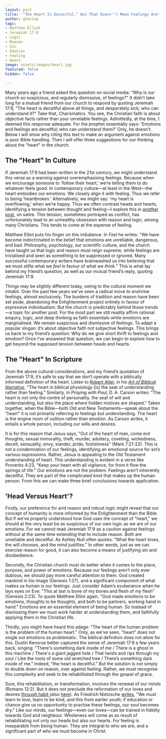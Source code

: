 ```yaml
---
layout: post
title: '"The Heart Is Deceitful," But That Doesn''t Mean Feelings Are'
author: gheslop
tags:
- Matthew Elliot
- Jeremiah 17:9
- Logic
- Reason
- Sin
- Emotion
- Feeling
- Heart
image: assets/images/heart.jpg
featured: false
hidden: false

---
```

Many years ago a friend asked this question on social media: "Why is our church so suspicious, and regularly dismissive, of feelings?" It didn’t take long for a mutual friend from our church to respond by quoting Jeremiah 17:9, "The heart is deceitful above all things, and desperately sick; who can understand it?" Take that, Charismatics. You see, the Christian faith is about objective facts rather than your unreliable feelings. Admittedly, at the time, I deemed this response adequate. For the prophet essentially says: 'Emotions and feelings are deceitful; who can understand them?' Only, he doesn’t. Below I will show why citing this text to make an argument against emotions is poor Bible handling. Then I will offer three suggestions for our thinking about the "heart" in the church.

## The "Heart" In Culture

If Jeremiah 17:9 had been written in the 21st century, we might understand this verse as a warning against overemphasising feelings. Because when we encourage someone to 'follow their heart,' we’re telling them to do whatever feels good. In contemporary culture—at least in the West—the heart embodies our emotions. We closely align it with feeling. Thus we refer to being 'heartbroken.' Alternatively, we might say: 'my heart is overflowing,' when we’re happy. Thus we often contrast heads and hearts, identifying a tension between thought and feeling—I explore this in [another post](https://rekindle.co.za/content/2020-10-08-a-note-on-satire "A Note On Satire"), on satire. This tension, sometimes portrayed as conflict, has unfortunately lead to an unhealthy obsession with reason and logic, among many Christians. This tends to come at the expense of feeling.

Matthew Elliot puts his finger on this imbalance. In _Feel_ he writes: "We have become indoctrinated in the belief that emotions are unreliable, dangerous, and bad. Philosophy, psychology, our scientific culture, and the church have taught us that logic and reason must reign supreme, while feelings are trivialised and seen as something to be suppressed or ignored. Many successful contemporary writers have brainwashed us into believing that we must stifle what we _feel_ in favour of what we _think._" This is what lay behind my friend’s question, as well as our mutual friend’s reply, quoting Jeremiah 17:9.

Things may be slightly different today, owing to the cultural moment we inhabit. Over the past few years we’ve seen a radical move to enshrine feelings, almost exclusively. The burdens of tradition and reason have been set aside, abandoning the Enlightenment project entirely in favour of expressive individualism. But the church is predictably behind those trends—a topic for another post. For the most part we still readily affirm rational enquiry, logic, and deep thinking as faith essentials while emotions are marginalised. We remain suspicious and dismissive of feelings. To adapt a popular slogan: it’s about objective faith not subjective feelings. This brings us back to my friend’s question: Why do we give short thrift to feelings and emotion? Once I’ve answered that question, we can begin to explore how to get beyond the supposed tension between heads and hearts.

## The "Heart" In Scripture

From the above cultural considerations, and my friend’s quotation of Jeremiah 17:9, it’s safe to say that we don’t operate with a biblically informed definition of the heart. Listen to [Robert Alter](https://rekindle.co.za/content/more-from-robert-alter-theological-observations/ "Alter: Theological Observations"), in his [_Art of Biblical Narrative_](https://rekindle.co.za/content/rediscovering-the-art-of-biblical-narrative/ "The Art of Biblical Narrative"), "The heart in biblical physiology \[is\] the seat of understanding rather than feeling." Similarly, in _Praying with Paul,_ D. A. Carson writes: "The heart is not only the centre of personality, the seat of will and understanding, but also the place where hidden motives are shaped." Taken together, when the Bible—both Old and New Testaments—speak about the "heart" it is not primarily referring to feelings but understanding. The heart is the engine room of volition rather than emotion. As Carson writes, it entails a whole person, including our wills and desires.

It is for this reason that Jesus says, "Out of the heart of man, come evil thoughts, sexual immorality, theft, murder, adultery, coveting, wickedness, deceit, sensuality, envy, slander, pride, foolishness" (Mark 7:21-22). This is not a condemnation of our feelings, identifying an emotional source for sin’s various expressions. Rather, Jesus is appealing to the Old Testament understanding of heart. This understanding is evident in a verse like Proverbs 4:23, "Keep your heart with all vigilance, for from it flow the springs of life." Our emotions are not the problem. Feelings aren’t inherently deceitful. They are part of the complicated knot that makes up the human person. From this we can make three brief conclusions towards application.

## 'Head Versus Heart'?

Firstly, our preference for arid reason and robust logic might reveal that our concept of humanity is more informed by the Enlightenment than the Bible. But if we’ve properly understood how God uses the concept of "heart," we should at the very least be as suspicious of our own logic as we are of our emotions. For we cannot read Jeremiah 17:9 as a caution against feelings without at the same time extending that to include reason. Both are unreliable and deceitful. As Ashley Null often quotes: "What the heart loves, the will chooses, and the mind justifies." In other words, just as we can exercise reason for good, it can also become a means of justifying sin and disobedience.

Secondly, the Christian church must do better when it comes to the place, purpose, and power of emotions. Because our feelings aren’t only ever dubious, we should pay more careful attention to them. God created mankind in his image (Genesis 1:27), and a significant component of what makes us human is our feelings. Just consider Adam’s exuberance when he lays eyes on Eve: "This at last is bone of my bones and flesh of my flesh" (Genesis 2:23). To quote Matthew Elliot again, "God made emotions to be emotions, thoughts to be thoughts, and both to be partners, working hand in hand." Emotions are an essential element of being human. So instead of dismissing them we must work harder at understanding them, and faithfully applying them in the Christian life.

Thirdly, you might have heard this adage: "The heart of the human problem is the problem of the human heart." Only, as we’ve seen, "heart" does not single out emotions as problematic. The biblical definition does not allow for this. Dustin Kensrue better captured the sense of Jeremiah 17:9 a few years back, singing: "There's something dark inside of me / There is a ghost in this machine / There's a giant jagged hole / That twists and rips through my soul / Like the roots of some old wretched tree / There’s something dark inside of me." Indeed, "the heart is deceitful." But the solution is not simply to double down on reason, over against feeling. Rather, we must recognise this complexity and seek to be rehabilitated through the gospel of grace.

Sure, this rehabilitation, or transformation, involves the renewal of our minds (Romans 12:2). But it does not preclude the reformation of our loves and desires [through habit ](https://rekindle.co.za/content/2021-08-26-christian-go-back-to-church "Go Back to Church")(also [here](https://rekindle.co.za/content/2020-07-31-fridays-with-fred "Nietzsche on Habit")). As Friedrich Nietzsche [writes](https://rekindle.co.za/content/2020-08-14-friederich-nietzsche "Nietzsche on Love"), "We must learn to love, learn to be kind, and this from earlier youth; if education or chance give us no opportunity to practise these feelings, our soul becomes dry." Like our minds, our feelings—even our loves—can be trained in fidelity towards God and neighbour. Wholeness will come as as result of rehabilitating not only our heads but also our hearts. For feeling is inseparable from being human. They are integral to who we are, and a significant part of who we must become in Christ.